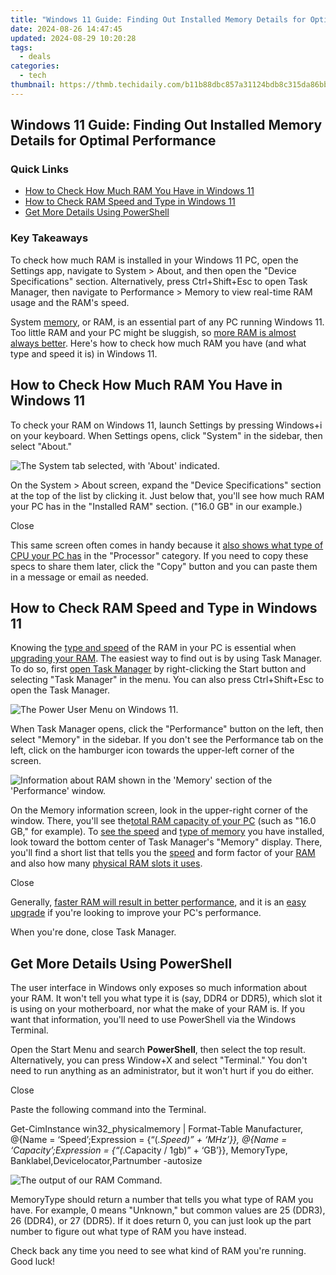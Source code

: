 ```yaml
---
title: "Windows 11 Guide: Finding Out Installed Memory Details for Optimal Performance"
date: 2024-08-26 14:47:45
updated: 2024-08-29 10:20:28
tags:
  - deals
categories:
  - tech
thumbnail: https://thmb.techidaily.com/b11b88dbc857a31124bdb8c315da86bb5d3837eab7f55e4985ff315c1fb2d97a.jpg
---
```


## Windows 11 Guide: Finding Out Installed Memory Details for Optimal Performance

### Quick Links

* [How to Check How Much RAM You Have in Windows 11](https://review-topics.techidaily.com/possible-solutions-to-restore-deleted-contacts-from-sony-by-fonelab-android-recover-contacts/)
* [How to Check RAM Speed and Type in Windows 11](https://facebook-video-content.techidaily.com/updated-in-2024-unlock-social-potential-sharing-panoramic-content-with-facebook/)
* [Get More Details Using PowerShell](https://fox-glue.techidaily.com/new-gb-required-for-one-full-movie-hour-by-hour-for-2024/)

### Key Takeaways

 To check how much RAM is installed in your Windows 11 PC, open the Settings app, navigate to System > About, and then open the "Device Specifications" section. Alternatively, press Ctrl+Shift+Esc to open Task Manager, then navigate to Performance > Memory to view real-time RAM usage and the RAM's speed.

 System [memory](https://android-location-track.techidaily.com/in-2024-how-to-turn-off-google-location-to-stop-tracking-you-on-xiaomi-redmi-note-12r-drfone-by-drfone-virtual-android/), or RAM, is an essential part of any PC running Windows 11\. Too little RAM and your PC might be sluggish, so [more RAM is almost always better](https://tech-revival.techidaily.com/1722056013565-gpt-4-open-for-everyone-plus-still-boasts-6-exclusive-features/). Here's how to check how much RAM you have (and what type and speed it is) in Windows 11.

##  How to Check How Much RAM You Have in Windows 11

 To check your RAM on Windows 11, launch Settings by pressing Windows+i on your keyboard. When Settings opens, click "System" in the sidebar, then select "About."

![The System tab selected, with 'About' indicated.](https://static1.howtogeekimages.com/wordpress/wp-content/uploads/2024/07/click-system-go-to-about.png) 

 On the System > About screen, expand the "Device Specifications" section at the top of the list by clicking it. Just below that, you'll see how much RAM your PC has in the "Installed RAM" section. ("16.0 GB" in our example.)

Close 

 This same screen often comes in handy because it [also shows what type of CPU your PC has](https://network-issues.techidaily.com/how-to-fix-lenovo-laptop-screen-flickering-problem/) in the "Processor" category. If you need to copy these specs to share them later, click the "Copy" button and you can paste them in a message or email as needed.

##  How to Check RAM Speed and Type in Windows 11

 Knowing the [type and speed](https://win-answers.techidaily.com/expert-tips-to-overcome-bless-unleashed-performance-dips-and-elevate-your-gameplay-experience-on-pc/) of the RAM in your PC is essential when [upgrading your RAM](https://fox-that.techidaily.com/effective-solutions-restoring-sync-functionality-for-icloud-photos-on-iphone/). The easiest way to find out is by using Task Manager. To do so, first [open Task Manager](https://on-screen-recording.techidaily.com/new-top-sandbox-adventures-not-to-skip-in-2024/) by right-clicking the Start button and selecting "Task Manager" in the menu. You can also press Ctrl+Shift+Esc to open the Task Manager.

![The Power User Menu on Windows 11.](https://static1.howtogeekimages.com/wordpress/wp-content/uploads/2024/07/right-click-start-menu-task-manager.png) 

 When Task Manager opens, click the "Performance" button on the left, then select "Memory" in the sidebar. If you don't see the Performance tab on the left, click on the hamburger icon towards the upper-left corner of the screen.

![Information about RAM shown in the 'Memory' section of the 'Performance' window.](https://static1.howtogeekimages.com/wordpress/wp-content/uploads/2024/07/ram-shown-in-task-manager.png) 

 On the Memory information screen, look in the upper-right corner of the window. There, you'll see the[total RAM capacity of your PC](https://easy-unlock-android.techidaily.com/in-2024-full-guide-to-unlock-your-oppo-a1x-5g-by-drfone-android/) (such as "16.0 GB," for example). To [see the speed](https://android-location-track.techidaily.com/how-do-i-stop-someone-from-tracking-my-vivo-v27-drfone-by-drfone-virtual-android/) and [type of memory](https://win-answers.techidaily.com/expert-tips-to-overcome-bless-unleashed-performance-dips-and-elevate-your-gameplay-experience-on-pc/) you have installed, look toward the bottom center of Task Manager's "Memory" display. There, you'll find a short list that tells you the [speed](https://youtube-video-recordings.techidaily.com/in-2024-amplify-your-voice-on-youtube-mastery-through-tubebuddy/) and form factor of your [RAM](https://youtube-web.techidaily.com/ed-2024-approved-unlocking-youtube-success-top-video-strategies-to-explode-views/) and also how many [physical RAM slots it uses](https://techidaily.com/how-to-perform-hard-reset-on-samsung-galaxy-a24-drfone-by-drfone-reset-android-reset-android/).

Close 

 Generally, [faster RAM will result in better performance](https://youtube-video-recordings.techidaily.com/in-2024-amplify-your-voice-on-youtube-mastery-through-tubebuddy/), and it is an [easy upgrade](https://fox-that.techidaily.com/effective-solutions-restoring-sync-functionality-for-icloud-photos-on-iphone/) if you're looking to improve your PC's performance.

 When you're done, close Task Manager.

##  Get More Details Using PowerShell

 The user interface in Windows only exposes so much information about your RAM. It won't tell you what type it is (say, DDR4 or DDR5), which slot it is using on your motherboard, nor what the make of your RAM is. If you want that information, you'll need to use PowerShell via the Windows Terminal.

 Open the Start Menu and search **PowerShell**, then select the top result. Alternatively, you can press Window+X and select "Terminal." You don't need to run anything as an administrator, but it won't hurt if you do either.

Close 

 Paste the following command into the Terminal.

Get-CimInstance win32_physicalmemory | Format-Table Manufacturer, @{Name = ‘Speed’;Expression = {“$($_.Speed)” + ‘MHz’}}, @{Name = ‘Capacity’;Expression = {“$($_.Capacity / 1gb)” + ‘GB’}}, MemoryType, Banklabel,Devicelocator,Partnumber -autosize

![The output of our RAM Command.](https://static1.howtogeekimages.com/wordpress/wp-content/uploads/2024/07/output-of-command.png) 

 MemoryType should return a number that tells you what type of RAM you have. For example, 0 means "Unknown," but common values are 25 (DDR3), 26 (DDR4), or 27 (DDR5). If it does return 0, you can just look up the part number to figure out what type of RAM you have instead.

 Check back any time you need to see what kind of RAM you're running. Good luck!

<ins class="adsbygoogle"
     style="display:block"
     data-ad-format="autorelaxed"
     data-ad-client="ca-pub-7571918770474297"
     data-ad-slot="1223367746"></ins>



<ins class="adsbygoogle"
     style="display:block"
     data-ad-client="ca-pub-7571918770474297"
     data-ad-slot="8358498916"
     data-ad-format="auto"
     data-full-width-responsive="true"></ins>

